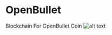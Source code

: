 # OpenBullet
Blockchain For OpenBullet Coin
![alt text](https://cdn.discordapp.com/attachments/835691846164152352/835691936157401128/OB_1.png)
